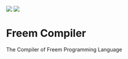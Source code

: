 <a href="https://github.com/freemlang"><img src="https://img.shields.io/badge/Freem-official-yellow"></a> <a href="https://github.com/freemlang"><img src="https://img.shields.io/badge/Freem-beta-blue"></a>
# Freem Compiler

The Compiler of Freem Programming Language

